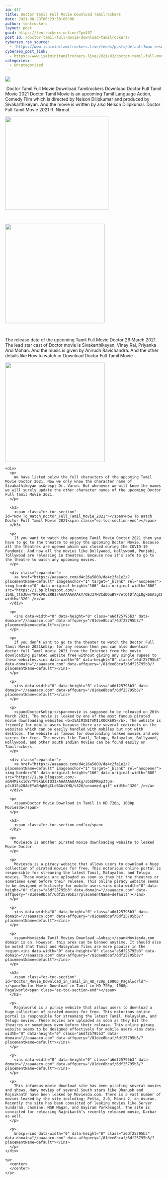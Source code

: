 ```yaml
---
id: 437
title: Doctor Tamil Full Movie Download Tamilrockers
date: 2021-08-29T06:23:58+00:00
author: tentrockers
layout: post
guid: https://tentrockers.online/?p=437
post id: /doctor-tamil-full-movie-download-tamilrockers/
cyberseo_rss_source:
  - 'https://www.isaiminitamilrockers.live/feeds/posts/default?max-results=150&start-index=1'
cyberseo_post_link:
  - https://www.isaiminitamilrockers.live/2021/03/doctor-tamil-full-movie-download.html
categories:
  - Uncategorized
---
```

<div class="media_block">
  <img src="https://1.bp.blogspot.com/-ounzUkqhtZU/YF9kB7x4RNI/AAAAAAAAAkI/8hxSA_5Uv1s1CeKqCvYY52_2ICUy77fUwCLcBGAsYHQ/s72-w332-h300-c/56132306_300x300.jpg" class="media_thumbnail" />
</div>

<meta content="&nbsp; Doctor Tamil Full Movie Download Tamilrockers&nbsp; Download Doctor Full Tamil Movie 2021 Doctor Tamil Movie is an upcoming Tamil Language Acti..." name="twitter:description" />

  


<center>
</center>

  
<ins data-width="0" data-height="0" class="a6df25795b3" data-domain="//aaaaaco.com" data-affquery="/81dee8bcaf/6df25795b3/?placementName=default"></ins>

&nbsp;<span>Doctor Tamil Full Movie Download Tamilrockers&nbsp;</span><span>Download Doctor Full Tamil Movie 2021 Doctor Tamil Movie is an upcoming Tamil Language Action, Comedy Film which is directed by Nelson Dilipkumar and produced by Sivakarthikeyan. And the movie is written by also Nelson Dilipkumar. Doctor Full Tamil Movie 2021 R. Nirmal.</span><ins data-width="0" data-height="0" class="a6df25795b3" data-domain="//aaaaaco.com" data-affquery="/81dee8bcaf/6df25795b3/?placementName=default"></ins>

<ins data-width="0" data-height="0" class="a6df25795b3" data-domain="//aaaaaco.com" data-affquery="/81dee8bcaf/6df25795b3/?placementName=default"></ins>

<div class="separator">
  <a href="https://1.bp.blogspot.com/-ounzUkqhtZU/YF9kB7x4RNI/AAAAAAAAAkI/8hxSA_5Uv1s1CeKqCvYY52_2ICUy77fUwCLcBGAsYHQ/s300/56132306_300x300.jpg" imageanchor="1"><img loading="lazy" border="0" data-original-height="300" data-original-width="300" height="300" src="https://1.bp.blogspot.com/-ounzUkqhtZU/YF9kB7x4RNI/AAAAAAAAAkI/8hxSA_5Uv1s1CeKqCvYY52_2ICUy77fUwCLcBGAsYHQ/w332-h300/56132306_300x300.jpg" width="332" /></a>
</div>

<span><br /></span>

<div class="separator">
  <a href="https://aaaaaco.com/d4c26a5800/de4c2fe1e2/?placementName=default" imageanchor="1" target="_blank" rel="noopener"><img border="0" data-original-height="166" data-original-width="800" src="https://1.bp.blogspot.com/-SM-sWWFn1f8/YF9kKjb_H-I/AAAAAAAAAkM/N6PdHv4sjcADmECa3a_A0EiMKKiRqmg4gCLcBGAsYHQ/s320/unnamed.gif" width="320" /></a>
</div>

<span><br /></span><ins data-width="0" data-height="0" class="a6df25795b3" data-domain="//aaaaaco.com" data-affquery="/81dee8bcaf/6df25795b3/?placementName=default"></ins>

<div>
  <ins data-width="0" data-height="0" class="a6df25795b3" data-domain="//aaaaaco.com" data-affquery="/81dee8bcaf/6df25795b3/?placementName=default"></ins></p> 
  
  <p>
    The release date of the upcoming Tamil Full Movie Doctor 26 March 2021. The lead star cast of Doctor movie is Sivakarthikeyan, Vinay Rai, Priyanka Arul Mohan. And the music is given by Anirudh Ravichandra. And the other details like How to watch or Download Doctor Full Tamil Movie .<ins data-width="0" data-height="0" class="a6df25795b3" data-domain="//aaaaaco.com" data-affquery="/81dee8bcaf/6df25795b3/?placementName=default"></ins>
  </p>
  
  <p>
    <ins data-width="0" data-height="0" class="a6df25795b3" data-domain="//aaaaaco.com" data-affquery="/81dee8bcaf/6df25795b3/?placementName=default"></ins>
  </p>
  
  <div class="separator">
    <a href="https://aaaaaco.com/d4c26a5800/de4c2fe1e2/?placementName=default" imageanchor="1" target="_blank" rel="noopener"><img border="0" data-original-height="166" data-original-width="800" src="https://1.bp.blogspot.com/-iWvW4Rssk5E/YF9kP_fw0qI/AAAAAAAAAkQ/m3Kx4OshN6EWXB9ua99lBPlVAlxiSmqsgCLcBGAsYHQ/s320/unnamed.gif" width="320" /></a>
  </div>
  
  <p>
    <ins data-width="0" data-height="0" class="a6df25795b3" data-domain="//aaaaaco.com" data-affquery="/81dee8bcaf/6df25795b3/?placementName=default"></ins></div> 
    
    <div>
      <p>
        We have listed below the full characters of the upcoming Tamil Movie Doctor 2021. Now we only know the character name of Sivakathikeyan as&nbsp; Dr. Varun. But whenever we will know the names we will surely update the other character names of the upcoming Doctor Full Tamil Movie 2021.
      </p>
      
      <h3>
        <span class="ez-toc-section" id="How_To_Watch_Doctor_Full_Tamil_Movie_2021"></span>How To Watch Doctor Full Tamil Movie 2021<span class="ez-toc-section-end"></span>
      </h3>
      
      <p>
        If you want to watch the upcoming Tamil Movie Doctor 2021 then you have to go to the theatre to enjoy the upcoming Doctor Movie. Because all the theatres are opened which was closed during the COVID-19 Pandemic. And now all the movies like Bollywood, Hollywood, Punjabi, Tollywood are releasing in theatres. Because now it’s safe to go to the theatre to watch any upcoming movies.
      </p>
      
      <div class="separator">
        <a href="https://aaaaaco.com/d4c26a5800/de4c2fe1e2/?placementName=default" imageanchor="1" target="_blank" rel="noopener"><img border="0" data-original-height="166" data-original-width="800" src="https://1.bp.blogspot.com/-I5NL_ttSJUw/YF9kVQvZRBI/AAAAAAAAAkY/OEJ37HVCdDQuBYF7etOfDfAqL8gk6SAzgCLcBGAsYHQ/s320/unnamed.gif" width="320" /></a>
      </div>
      
      <p>
        <ins data-width="0" data-height="0" class="a6df25795b3" data-domain="//aaaaaco.com" data-affquery="/81dee8bcaf/6df25795b3/?placementName=default"></ins>
      </p>
      
      <p>
        If you don’t want to go to the theater to watch the Doctor Full Tamil Movie 2021&nbsp; for any reason then you can also download doctor full Tamil movie 2021 from the Internet from the movie downloading pirated website free without giving any single rupees to these websites.<ins data-width="0" data-height="0" class="a6df25795b3" data-domain="//aaaaaco.com" data-affquery="/81dee8bcaf/6df25795b3/?placementName=default"></ins>
      </p>
      
      <p>
        <ins data-width="0" data-height="0" class="a6df25795b3" data-domain="//aaaaaco.com" data-affquery="/81dee8bcaf/6df25795b3/?placementName=default"></ins>
      </p>
      
      <p>
        <span>Doctor&nbsp;</span>movie is supposed to be released on 26th March 2021. The movie is leaked by one of the most famous pirated movie downloading websites <b>ISAIMINITAMILROCKERS</b>. The website is friendly for mobile users because there are several redirects on the websites which can be easily handled with mobiles but not with desktops. The website is famous for downloading leaked movies and web series for free. The movies like Tamil, Telugu, Malayalam, Bollywood, Hollywood, and other south Indian Movies can be found easily on Tamilrockers.
      </p>
      
      <div class="separator">
        <a href="https://aaaaaco.com/d4c26a5800/de4c2fe1e2/?placementName=default" imageanchor="1" target="_blank" rel="noopener"><img border="0" data-original-height="166" data-original-width="800" src="https://1.bp.blogspot.com/-aGN4Mikx1dY/YF9kaLGID3I/AAAAAAAAAkg/sbbEMRmp3tgm-pJcO1Sp28AeEYaBHgk0gCLcBGAsYHQ/s320/unnamed.gif" width="320" /></a>
      </div>
      
      <p>
        <span>Doctor Movie Download in Tamil in HD 720p, 1080p Moviesda</span>
      </p>
      
      <h2>
        <span class="ez-toc-section-end"></span>
      </h2>
      
      <p>
        Moviesda is another pirated movie downloading website to leaked Movie Doctor.
      </p>
      
      <p>
        Moviesda is a piracy website that allows users to download a huge collection of pirated movies for free. This notorious online portal is responsible for streaming the latest Tamil, Malayalam, and Telugu movies. These movies are uploaded as soon as they hit the theatres or sometimes even before their release. This online piracy website seems to be designed effectively for mobile users.<ins data-width="0" data-height="0" class="a6df25795b3" data-domain="//aaaaaco.com" data-affquery="/81dee8bcaf/6df25795b3/?placementName=default"></ins>
      </p>
      
      <p>
        <ins data-width="0" data-height="0" class="a6df25795b3" data-domain="//aaaaaco.com" data-affquery="/81dee8bcaf/6df25795b3/?placementName=default"></ins>
      </p>
      
      <p>
        <span>Moviesda Tamil Movies Download –&nbsp;</span>Moviesda.com domain is on. However, this area can be banned anytime. It should also be noted that Tamil and Malayalam films are more popular in the region.<ins data-width="0" data-height="0" class="a6df25795b3" data-domain="//aaaaaco.com" data-affquery="/81dee8bcaf/6df25795b3/?placementName=default"></ins>
      </p>
      
      <h2>
        <span class="ez-toc-section" id="Doctor_Movie_Download_in_Tamil_in_HD_720p_1080p_Pagalworld"></span>Doctor Movie Download in Tamil in HD 720p, 1080p Pagalworld<span class="ez-toc-section-end"></span>
      </h2>
      
      <p>
        Pagalworld is a piracy website that allows users to download a huge collection of pirated movies for free. This notorious online portal is responsible for streaming the latest Tamil, Malayalam, and Telugu movies. These movies are uploaded as soon as they hit the theatres or sometimes even before their release. This online piracy website seems to be designed effectively for mobile users.<ins data-width="0" data-height="0" class="a6df25795b3" data-domain="//aaaaaco.com" data-affquery="/81dee8bcaf/6df25795b3/?placementName=default"></ins>
      </p>
      
      <p>
        <ins data-width="0" data-height="0" class="a6df25795b3" data-domain="//aaaaaco.com" data-affquery="/81dee8bcaf/6df25795b3/?placementName=default"></ins>
      </p>
      
      <p>
        This infamous movie download site has been pirating several movies and shows. Many movies of several South stars like Dhanush and Rajnikanth have been leaked by Moviesda.com. There is a vast number of movies leaked by the site including; Petta, 2.0, Maari 2, an Asuran. Recently the site has been convicted of leaking movies like Server Sundaram, Jasmine, MGR Magan, and Aayiram Porkasugal. The site is convicted for releasing Rajnikanth’s recently released movie, Darbar as well.
      </p>
      
      <p>
        &nbsp;<ins data-width="0" data-height="0" class="a6df25795b3" data-domain="//aaaaaco.com" data-affquery="/81dee8bcaf/6df25795b3/?placementName=default"></ins>
      </p>
    </div>
    
    <p>
      <center>
      </center>
    </p>